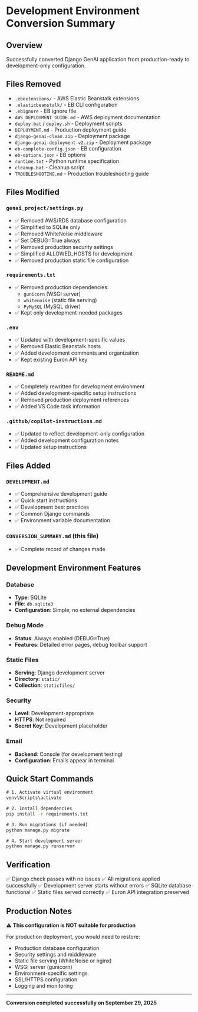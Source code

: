 # Development Environment Conversion Summary

## Overview
Successfully converted Django GenAI application from production-ready to development-only configuration.

## Files Removed
- `.ebextensions/` - AWS Elastic Beanstalk extensions
- `.elasticbeanstalk/` - EB CLI configuration
- `.ebignore` - EB ignore file
- `AWS_DEPLOYMENT_GUIDE.md` - AWS deployment documentation
- `deploy.bat` / `deploy.sh` - Deployment scripts
- `DEPLOYMENT.md` - Production deployment guide
- `django-genai-clean.zip` - Deployment package
- `django-genai-deployment-v2.zip` - Deployment package
- `eb-complete-config.json` - EB configuration
- `eb-options.json` - EB options
- `runtime.txt` - Python runtime specification
- `cleanup.bat` - Cleanup script
- `TROUBLESHOOTING.md` - Production troubleshooting guide

## Files Modified

### `genai_project/settings.py`
- ✅ Removed AWS/RDS database configuration
- ✅ Simplified to SQLite only
- ✅ Removed WhiteNoise middleware
- ✅ Set DEBUG=True always
- ✅ Removed production security settings
- ✅ Simplified ALLOWED_HOSTS for development
- ✅ Removed production static file configuration

### `requirements.txt`
- ✅ Removed production dependencies:
  - `gunicorn` (WSGI server)
  - `whitenoise` (static file serving)
  - `PyMySQL` (MySQL driver)
- ✅ Kept only development-needed packages

### `.env`
- ✅ Updated with development-specific values
- ✅ Removed Elastic Beanstalk hosts
- ✅ Added development comments and organization
- ✅ Kept existing Euron API key

### `README.md`
- ✅ Completely rewritten for development environment
- ✅ Added development-specific setup instructions
- ✅ Removed production deployment references
- ✅ Added VS Code task information

### `.github/copilot-instructions.md`
- ✅ Updated to reflect development-only configuration
- ✅ Added development configuration notes
- ✅ Updated setup instructions

## Files Added

### `DEVELOPMENT.md`
- ✅ Comprehensive development guide
- ✅ Quick start instructions
- ✅ Development best practices
- ✅ Common Django commands
- ✅ Environment variable documentation

### `CONVERSION_SUMMARY.md` (this file)
- ✅ Complete record of changes made

## Development Environment Features

### Database
- **Type**: SQLite
- **File**: `db.sqlite3`
- **Configuration**: Simple, no external dependencies

### Debug Mode
- **Status**: Always enabled (DEBUG=True)
- **Features**: Detailed error pages, debug toolbar support

### Static Files
- **Serving**: Django development server
- **Directory**: `static/`
- **Collection**: `staticfiles/`

### Security
- **Level**: Development-appropriate
- **HTTPS**: Not required
- **Secret Key**: Development placeholder

### Email
- **Backend**: Console (for development testing)
- **Configuration**: Emails appear in terminal

## Quick Start Commands

```cmd
# 1. Activate virtual environment
venv\Scripts\activate

# 2. Install dependencies
pip install -r requirements.txt

# 3. Run migrations (if needed)
python manage.py migrate

# 4. Start development server
python manage.py runserver
```

## Verification

✅ Django check passes with no issues
✅ All migrations applied successfully
✅ Development server starts without errors
✅ SQLite database functional
✅ Static files served correctly
✅ Euron API integration preserved

## Production Notes

⚠️ **This configuration is NOT suitable for production**

For production deployment, you would need to restore:
- Production database configuration
- Security settings and middleware
- Static file serving (WhiteNoise or nginx)
- WSGI server (gunicorn)
- Environment-specific settings
- SSL/HTTPS configuration
- Logging and monitoring

---

**Conversion completed successfully on September 29, 2025**